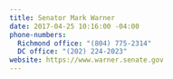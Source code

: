 ```yaml
---
title: Senator Mark Warner
date: 2017-04-25 10:16:00 -04:00
phone-numbers:
  Richmond office: "(804) 775-2314"
  DC office: "(202) 224-2023"
website: https://www.warner.senate.gov
---
```


